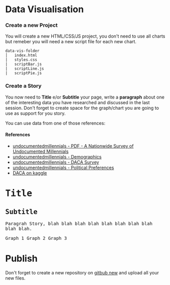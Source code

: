 # Data Visualisation

### Create a new Project

You will create a new HTML/CSS/JS project, you don't need to use all charts but remeber you will need a new script file for each new chart.

```
data-vis-folder
│   index.html
|   styles.css   
|   scriptBar.js
|   scriptLine.js
|   scriptPie.js
```

### Create a Story

You now need to __Title__ e/or __Subtitle__ your page, write a __paragraph__ about one of the interesting data you have researched and discussed in the last session.
Don't forget to create space for the graph/chart you are going to use as support for you story.

You can use data from one of those references:
#### References
* [undocumentedmillennials - PDF - A Nationwide Survey of Undocumented Millennials](https://media.wix.com/ugd/bfd9f2_4ac79f01ab9f4247b580aeb3afd3da95.pdf)
* [undocumentedmillennials - Demographics](http://www.undocumentedmillennials.com/demographics)
* [undocumentedmillennials - DACA Survey](http://www.undocumentedmillennials.com/daca)
* [undocumentedmillennials - Political Preferences](http://www.undocumentedmillennials.com/life-after-daca-c1ea5)
* [DACA on kaggle](https://www.kaggle.com/anupamakhan/daca-recipients-as-of-sept-4-2017/data)


<kbd>

# Title
## Subtitle
Paragrah Story, blah blah blah blah blah blah blah blah blah blah.

<kbd>
Graph 1
</kbd>
<kbd>
Graph 2
</kbd>
<kbd>
Graph 3
</kbd>

</kbd>


# Publish

Don't forget to create a new repository on [gitbub new](https://github.com/new) and upload all your new files.
